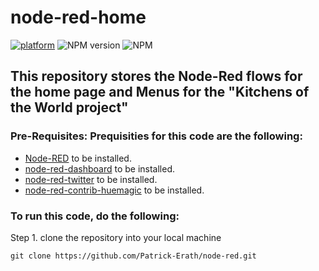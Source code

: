 # node-red-home
[![platform](https://img.shields.io/badge/platform-GraphQL)](https://nodered.org)
![NPM version](https://badge.fury.io/js/node-red-dashboard.svg)
![NPM](https://img.shields.io/npm/l/node-red-dashboard)

 ## This repository stores the Node-Red flows for the home page and Menus for the "Kitchens of the World project"
 
 ### Pre-Requisites: Prequisities for this code are the following:
* [Node-RED](https://nodered.org) to be installed.
* [node-red-dashboard](https://flows.nodered.org/node/node-red-dashboard) to be installed.
* [node-red-twitter](https://flows.nodered.org/node/node-red-node-twitter) to be installed.
* [node-red-contrib-huemagic](https://flows.nodered.org/node/node-red-contrib-huemagic) to be installed.


### To run this code, do the following:
 
Step 1. clone the repository into your local machine 
```
git clone https://github.com/Patrick-Erath/node-red.git
```
